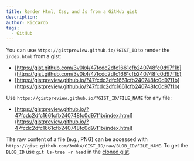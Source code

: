 ```yaml
---
title: Render Html, Css, and Js from a GitHub gist
description:
author: Riccardo
tags:
  - GitHub
---
```


You can use `https://gistpreview.github.io/?GIST_ID` to render the `index.html` from a gist:

- [https://gist.github.com/3v0k4/47fcdc2dfc1661cfb240748fc0d97f1b](https://gist.github.com/3v0k4/47fcdc2dfc1661cfb240748fc0d97f1b)
- [https://gistpreview.github.io/?47fcdc2dfc1661cfb240748fc0d97f1b](https://gistpreview.github.io/?47fcdc2dfc1661cfb240748fc0d97f1b)

Use `https://gistpreview.github.io/?GIST_ID/FILE_NAME` for any file:
- [https://gistpreview.github.io/?47fcdc2dfc1661cfb240748fc0d97f1b/index.html](https://gistpreview.github.io/?47fcdc2dfc1661cfb240748fc0d97f1b/index.html)

The raw content of a file (e.g., PNG) can be accessed with `https://gist.github.com/3v0k4/GIST_ID/raw/BLOB_ID/FILE_NAME`. To get the `BLOB_ID` use `git ls-tree -r head` in the [cloned gist](https://odone.me/micro-posts/2025-08-22-clone-and-push-to-a-github-gist/).
